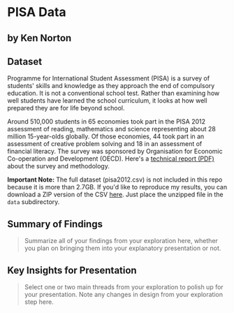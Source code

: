 # PISA Data
## by Ken Norton

## Dataset

Programme for International Student Assessment (PISA) is a survey of students' skills and knowledge as they approach the end of compulsory education. It is not a conventional school test. Rather than examining how well students have learned the school curriculum, it looks at how well prepared they are for life beyond school.

Around 510,000 students in 65 economies took part in the PISA 2012 assessment of reading, mathematics and science representing about 28 million 15-year-olds globally. Of those economies, 44 took part in an assessment of creative problem solving and 18 in an assessment of financial literacy. The survey was sponsored by Organisation for Economic Co-operation and Development (OECD). Here's a [technical report (PDF)](PISA-2012-technical-report-final.pdf) about the survey and methodology.

**Important Note:** The full dataset (pisa2012.csv) is not included in this repo because it is more than 2.7GB. If you'd like to reproduce my results, you can download a ZIP version of the CSV [here](https://www.google.com/url?q=https://s3.amazonaws.com/udacity-hosted-downloads/ud507/pisa2012.csv.zip&sa=D&ust=1558738943385000). Just place the unzipped file in the `data` subdirectory.


## Summary of Findings

> Summarize all of your findings from your exploration here, whether you plan on bringing them into your explanatory presentation or not.


## Key Insights for Presentation

> Select one or two main threads from your exploration to polish up for your presentation. Note any changes in design from your exploration step here.
